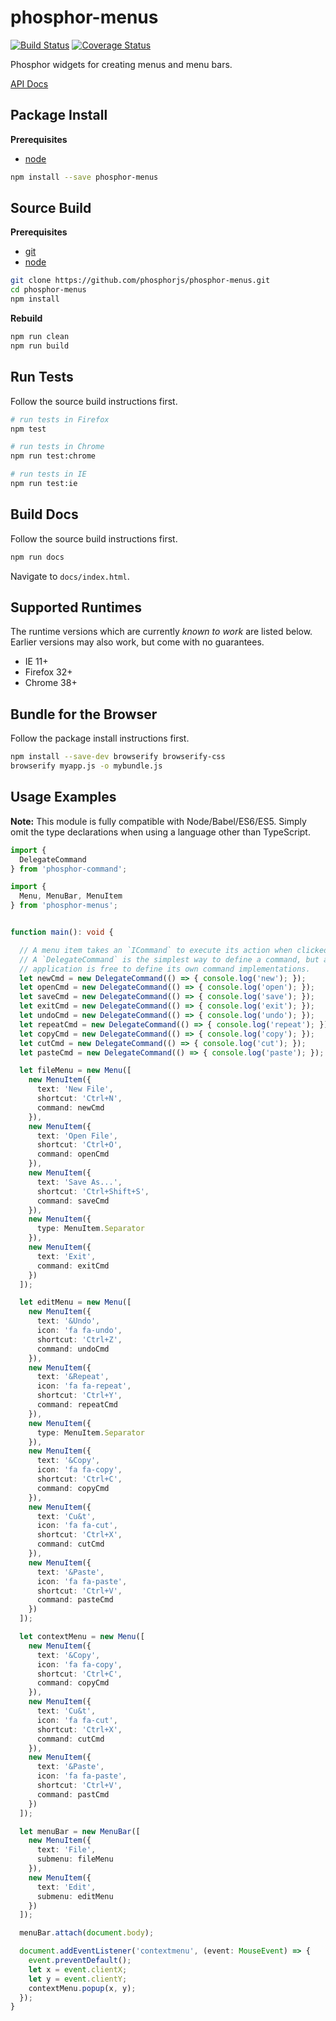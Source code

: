 phosphor-menus
==============

[![Build Status](https://travis-ci.org/phosphorjs/phosphor-menus.svg)](https://travis-ci.org/phosphorjs/phosphor-menus?branch=master)
[![Coverage Status](https://coveralls.io/repos/phosphorjs/phosphor-menus/badge.svg?branch=master&service=github)](https://coveralls.io/github/phosphorjs/phosphor-menus?branch=master)

Phosphor widgets for creating menus and menu bars.

[API Docs](http://phosphorjs.github.io/phosphor-menus/api/)


Package Install
---------------

**Prerequisites**
- [node](http://nodejs.org/)

```bash
npm install --save phosphor-menus
```


Source Build
------------

**Prerequisites**
- [git](http://git-scm.com/)
- [node](http://nodejs.org/)

```bash
git clone https://github.com/phosphorjs/phosphor-menus.git
cd phosphor-menus
npm install
```

**Rebuild**
```bash
npm run clean
npm run build
```


Run Tests
---------

Follow the source build instructions first.

```bash
# run tests in Firefox
npm test

# run tests in Chrome
npm run test:chrome

# run tests in IE
npm run test:ie
```


Build Docs
----------

Follow the source build instructions first.

```bash
npm run docs
```

Navigate to `docs/index.html`.


Supported Runtimes
------------------

The runtime versions which are currently *known to work* are listed below.
Earlier versions may also work, but come with no guarantees.

- IE 11+
- Firefox 32+
- Chrome 38+


Bundle for the Browser
----------------------

Follow the package install instructions first.

```bash
npm install --save-dev browserify browserify-css
browserify myapp.js -o mybundle.js
```


Usage Examples
--------------

**Note:** This module is fully compatible with Node/Babel/ES6/ES5. Simply
omit the type declarations when using a language other than TypeScript.

```typescript
import {
  DelegateCommand
} from 'phosphor-command';

import {
  Menu, MenuBar, MenuItem
} from 'phosphor-menus';


function main(): void {

  // A menu item takes an `ICommand` to execute its action when clicked.
  // A `DelegateCommand` is the simplest way to define a command, but an
  // application is free to define its own command implementations.
  let newCmd = new DelegateCommand(() => { console.log('new'); });
  let openCmd = new DelegateCommand(() => { console.log('open'); });
  let saveCmd = new DelegateCommand(() => { console.log('save'); });
  let exitCmd = new DelegateCommand(() => { console.log('exit'); });
  let undoCmd = new DelegateCommand(() => { console.log('undo'); });
  let repeatCmd = new DelegateCommand(() => { console.log('repeat'); });
  let copyCmd = new DelegateCommand(() => { console.log('copy'); });
  let cutCmd = new DelegateCommand(() => { console.log('cut'); });
  let pasteCmd = new DelegateCommand(() => { console.log('paste'); });

  let fileMenu = new Menu([
    new MenuItem({
      text: 'New File',
      shortcut: 'Ctrl+N',
      command: newCmd
    }),
    new MenuItem({
      text: 'Open File',
      shortcut: 'Ctrl+O',
      command: openCmd
    }),
    new MenuItem({
      text: 'Save As...',
      shortcut: 'Ctrl+Shift+S',
      command: saveCmd
    }),
    new MenuItem({
      type: MenuItem.Separator
    }),
    new MenuItem({
      text: 'Exit',
      command: exitCmd
    })
  ]);

  let editMenu = new Menu([
    new MenuItem({
      text: '&Undo',
      icon: 'fa fa-undo',
      shortcut: 'Ctrl+Z',
      command: undoCmd
    }),
    new MenuItem({
      text: '&Repeat',
      icon: 'fa fa-repeat',
      shortcut: 'Ctrl+Y',
      command: repeatCmd
    }),
    new MenuItem({
      type: MenuItem.Separator
    }),
    new MenuItem({
      text: '&Copy',
      icon: 'fa fa-copy',
      shortcut: 'Ctrl+C',
      command: copyCmd
    }),
    new MenuItem({
      text: 'Cu&t',
      icon: 'fa fa-cut',
      shortcut: 'Ctrl+X',
      command: cutCmd
    }),
    new MenuItem({
      text: '&Paste',
      icon: 'fa fa-paste',
      shortcut: 'Ctrl+V',
      command: pasteCmd
    })
  ]);

  let contextMenu = new Menu([
    new MenuItem({
      text: '&Copy',
      icon: 'fa fa-copy',
      shortcut: 'Ctrl+C',
      command: copyCmd
    }),
    new MenuItem({
      text: 'Cu&t',
      icon: 'fa fa-cut',
      shortcut: 'Ctrl+X',
      command: cutCmd
    }),
    new MenuItem({
      text: '&Paste',
      icon: 'fa fa-paste',
      shortcut: 'Ctrl+V',
      command: pastCmd
    })
  ]);

  let menuBar = new MenuBar([
    new MenuItem({
      text: 'File',
      submenu: fileMenu
    }),
    new MenuItem({
      text: 'Edit',
      submenu: editMenu
    })
  ]);

  menuBar.attach(document.body);

  document.addEventListener('contextmenu', (event: MouseEvent) => {
    event.preventDefault();
    let x = event.clientX;
    let y = event.clientY;
    contextMenu.popup(x, y);
  });
}
```
